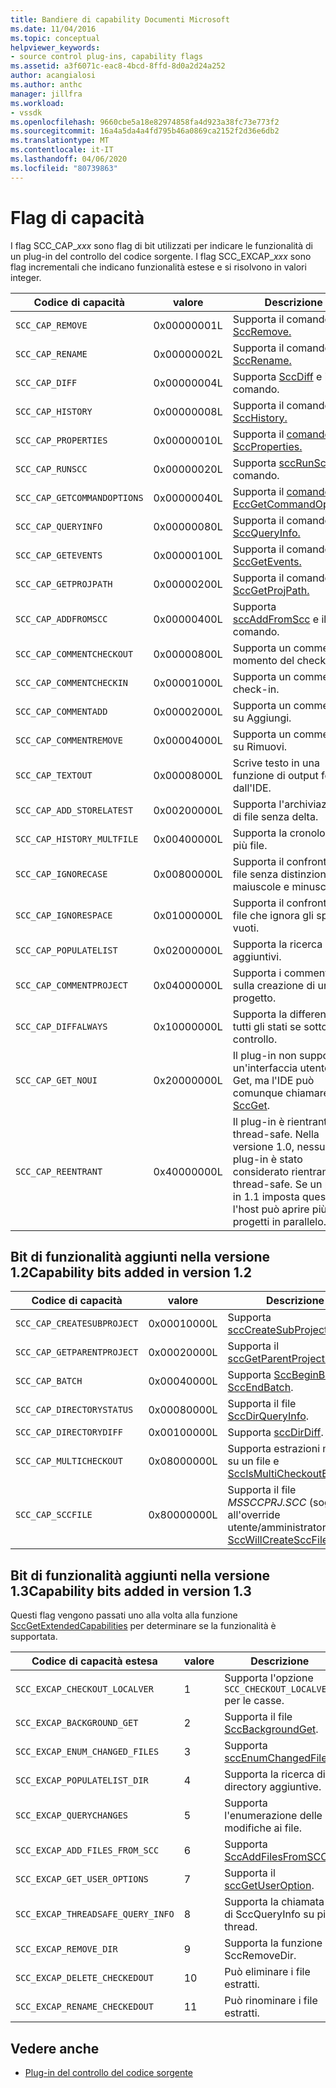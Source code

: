 ```yaml
---
title: Bandiere di capability Documenti Microsoft
ms.date: 11/04/2016
ms.topic: conceptual
helpviewer_keywords:
- source control plug-ins, capability flags
ms.assetid: a3f6071c-eac8-4bcd-8ffd-8d0a2d24a252
author: acangialosi
ms.author: anthc
manager: jillfra
ms.workload:
- vssdk
ms.openlocfilehash: 9660cbe5a18e82974858fa4d923a38fc73e773f2
ms.sourcegitcommit: 16a4a5da4a4fd795b46a0869ca2152f2d36e6db2
ms.translationtype: MT
ms.contentlocale: it-IT
ms.lasthandoff: 04/06/2020
ms.locfileid: "80739863"
---
```

# <a name="capability-flags"></a>Flag di capacità
I flag SCC_CAP_*xxx* sono flag di bit utilizzati per indicare le funzionalità di un plug-in del controllo del codice sorgente. I flag SCC_EXCAP_*xxx* sono flag incrementali che indicano funzionalità estese e si risolvono in valori integer.

|Codice di capacità|valore|Descrizione|
|---------------------|-----------|-----------------|
|`SCC_CAP_REMOVE`|0x00000001L|Supporta il comando [SccRemove.](../extensibility/sccremove-function.md)|
|`SCC_CAP_RENAME`|0x00000002L|Supporta il comando [SccRename.](../extensibility/sccrename-function.md)|
|`SCC_CAP_DIFF`|0x00000004L|Supporta [SccDiff](../extensibility/sccdiff-function.md) e il comando.|
|`SCC_CAP_HISTORY`|0x00000008L|Supporta il comando e [SccHistory.](../extensibility/scchistory-function.md)|
|`SCC_CAP_PROPERTIES`|0x00000010L|Supporta il [comando SccProperties.](../extensibility/sccproperties-function.md)|
|`SCC_CAP_RUNSCC`|0x00000020L|Supporta [sccRunScc](../extensibility/sccrunscc-function.md) e il comando.|
|`SCC_CAP_GETCOMMANDOPTIONS`|0x00000040L|Supporta il [comando EccGetCommandOptions.](../extensibility/sccgetcommandoptions-function.md)|
|`SCC_CAP_QUERYINFO`|0x00000080L|Supporta il comando e [SccQueryInfo.](../extensibility/sccqueryinfo-function.md)|
|`SCC_CAP_GETEVENTS`|0x00000100L|Supporta il comando [SccGetEvents.](../extensibility/sccgetevents-function.md)|
|`SCC_CAP_GETPROJPATH`|0x00000200L|Supporta il comando [SccGetProjPath.](../extensibility/sccgetprojpath-function.md)|
|`SCC_CAP_ADDFROMSCC`|0x00000400L|Supporta [sccAddFromScc](../extensibility/sccaddfromscc-function.md) e il comando.|
|`SCC_CAP_COMMENTCHECKOUT`|0x00000800L|Supporta un commento al momento del checkout.|
|`SCC_CAP_COMMENTCHECKIN`|0x00001000L|Supporta un commento al check-in.|
|`SCC_CAP_COMMENTADD`|0x00002000L|Supporta un commento su Aggiungi.|
|`SCC_CAP_COMMENTREMOVE`|0x00004000L|Supporta un commento su Rimuovi.|
|`SCC_CAP_TEXTOUT`|0x00008000L|Scrive testo in una funzione di output fornita dall'IDE.|
|`SCC_CAP_ADD_STORELATEST`|0x00200000L|Supporta l'archiviazione di file senza delta.|
|`SCC_CAP_HISTORY_MULTFILE`|0x00400000L|Supporta la cronologia di più file.|
|`SCC_CAP_IGNORECASE`|0x00800000L|Supporta il confronto di file senza distinzione tra maiuscole e minuscole.|
|`SCC_CAP_IGNORESPACE`|0x01000000L|Supporta il confronto di file che ignora gli spazi vuoti.|
|`SCC_CAP_POPULATELIST`|0x02000000L|Supporta la ricerca di file aggiuntivi.|
|`SCC_CAP_COMMENTPROJECT`|0x04000000L|Supporta i commenti sulla creazione di un progetto.|
|`SCC_CAP_DIFFALWAYS`|0x10000000L|Supporta la differenza in tutti gli stati se sotto controllo.|
|`SCC_CAP_GET_NOUI`|0x20000000L|Il plug-in non supporta un'interfaccia utente per Get, ma l'IDE può comunque chiamare [SccGet](../extensibility/sccget-function.md).|
|`SCC_CAP_REENTRANT`|0x40000000L|Il plug-in è rientrante e thread-safe. Nella versione 1.0, nessun plug-in è stato considerato rientrante e thread-safe. Se un plug-in 1.1 imposta questo bit, l'host può aprire più progetti in parallelo.|

## <a name="capability-bits-added-in-version-12"></a>Bit di funzionalità aggiunti nella versione 1.2Capability bits added in version 1.2

|Codice di capacità|valore|Descrizione|
|---------------------|-----------|-----------------|
|`SCC_CAP_CREATESUBPROJECT`|0x00010000L|Supporta [sccCreateSubProject](../extensibility/scccreatesubproject-function.md).|
|`SCC_CAP_GETPARENTPROJECT`|0x00020000L|Supporta il [sccGetParentProjectPath](../extensibility/sccgetparentprojectpath-function.md).|
|`SCC_CAP_BATCH`|0x00040000L|Supporta [SccBeginBatch](../extensibility/sccbeginbatch-function.md) e [SccEndBatch](../extensibility/sccendbatch-function.md).|
|`SCC_CAP_DIRECTORYSTATUS`|0x00080000L|Supporta il file [SccDirQueryInfo](../extensibility/sccdirqueryinfo-function.md).|
|`SCC_CAP_DIRECTORYDIFF`|0x00100000L|Supporta [sccDirDiff](../extensibility/sccdirdiff-function.md).|
|`SCC_CAP_MULTICHECKOUT`|0x08000000L|Supporta estrazioni multiple su un file e [SccIsMultiCheckoutEnabled](../extensibility/sccismulticheckoutenabled-function.md).|
|`SCC_CAP_SCCFILE`|0x80000000L|Supporta il file *MSSCCPRJ.SCC* (soggetto all'override utente/amministratore) e [SccWillCreateSccFile](../extensibility/sccwillcreatesccfile-function.md).|

## <a name="capability-bits-added-in-version-13"></a>Bit di funzionalità aggiunti nella versione 1.3Capability bits added in version 1.3
 Questi flag vengono passati uno alla volta alla funzione [SccGetExtendedCapabilities](../extensibility/sccgetextendedcapabilities-function.md) per determinare se la funzionalità è supportata.

|Codice di capacità estesa|valore|Descrizione|
|------------------------------|-----------|-----------------|
|`SCC_EXCAP_CHECKOUT_LOCALVER`|1|Supporta l'opzione `SCC_CHECKOUT_LOCALVER` per le casse.|
|`SCC_EXCAP_BACKGROUND_GET`|2|Supporta il file [SccBackgroundGet](../extensibility/sccbackgroundget-function.md).|
|`SCC_EXCAP_ENUM_CHANGED_FILES`|3|Supporta [sccEnumChangedFiles](../extensibility/sccenumchangedfiles-function.md).|
|`SCC_EXCAP_POPULATELIST_DIR`|4|Supporta la ricerca di directory aggiuntive.|
|`SCC_EXCAP_QUERYCHANGES`|5|Supporta l'enumerazione delle modifiche ai file.|
|`SCC_EXCAP_ADD_FILES_FROM_SCC`|6|Supporta [SccAddFilesFromSCC](../extensibility/sccaddfilesfromscc-function.md).|
|`SCC_EXCAP_GET_USER_OPTIONS`|7|Supporta il [sccGetUserOption](../extensibility/sccgetuseroption-function.md).|
|`SCC_EXCAP_THREADSAFE_QUERY_INFO`|8|Supporta la chiamata di SccQueryInfo su più thread.|
|`SCC_EXCAP_REMOVE_DIR`|9|Supporta la funzione SccRemoveDir.|
|`SCC_EXCAP_DELETE_CHECKEDOUT`|10|Può eliminare i file estratti.|
|`SCC_EXCAP_RENAME_CHECKEDOUT`|11|Può rinominare i file estratti.|

## <a name="see-also"></a>Vedere anche
- [Plug-in del controllo del codice sorgente](../extensibility/source-control-plug-ins.md)
